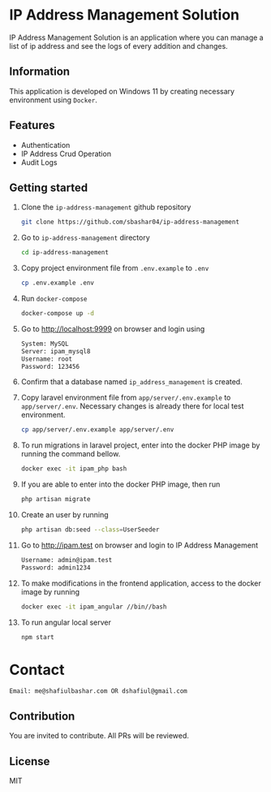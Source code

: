 # IP Address Management Solution
IP Address Management Solution is an application where you can manage a list of ip address and see the logs of every addition and changes.

## Information

This application is developed on Windows 11 by creating necessary environment using `Docker`.

## Features

* Authentication
* IP Address Crud Operation
* Audit Logs


## Getting started

1. Clone the `ip-address-management` github repository

    ```bash
    git clone https://github.com/sbashar04/ip-address-management
    ```

2. Go to `ip-address-management` directory

    ```bash
    cd ip-address-management
    ```

3. Copy project environment file from `.env.example` to `.env`

    ```bash
    cp .env.example .env
    ```

4. Run `docker-compose`

    ```bash
    docker-compose up -d
    ```

5. Go to <http://localhost:9999> on browser and login using

    ```bash
    System: MySQL
    Server: ipam_mysql8
    Username: root
    Password: 123456
    ```

6. Confirm that a database named `ip_address_management` is created.

7. Copy laravel environment file from `app/server/.env.example` to `app/server/.env`. Necessary changes is already there for local test environment.

    ```bash
    cp app/server/.env.example app/server/.env
    ```

8. To run migrations in laravel project, enter into the docker PHP image by running the command bellow.

    ```bash
    docker exec -it ipam_php bash
    ```

9. If you are able to enter into the docker PHP image, then run

    ```bash
    php artisan migrate
    ```

10. Create an user by running

    ```bash
    php artisan db:seed --class=UserSeeder
    ```

11. Go to <http://ipam.test> on browser and login to IP Address Management

    ```bash
    Username: admin@ipam.test
    Password: admin1234
    ```

12. To make modifications in the frontend application, access to the docker image by running

    ```bash
    docker exec -it ipam_angular //bin//bash
    ```

13. To run angular local server

    ```bash
    npm start
    ```

# Contact

    Email: me@shafiulbashar.com OR dshafiul@gmail.com

## Contribution

You are invited to contribute. All PRs will be reviewed.

## License

MIT
